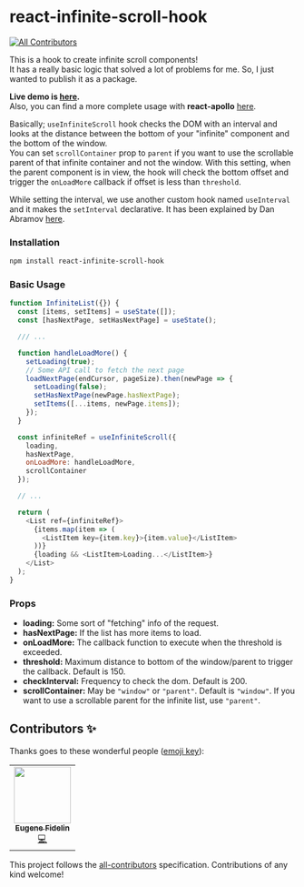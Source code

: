 # react-infinite-scroll-hook
<!-- ALL-CONTRIBUTORS-BADGE:START - Do not remove or modify this section -->
[![All Contributors](https://img.shields.io/badge/all_contributors-1-orange.svg?style=flat-square)](#contributors-)
<!-- ALL-CONTRIBUTORS-BADGE:END -->

This is a hook to create infinite scroll components!  
It has a really basic logic that solved a lot of problems for me. So, I just wanted to publish it as a package.

**Live demo is [here](https://onderonur.github.io/react-infinite-scroll-hook/).**  
Also, you can find a more complete usage with **react-apollo** [here](https://github.com/onderonur/movies-app-graphql).

Basically; `useInfiniteScroll` hook checks the DOM with an interval and looks at the distance between the bottom of your "infinite" component and the bottom of the window.  
You can set `scrollContainer` prop to `parent` if you want to use the scrollable parent of that infinite container and not the window. With this setting, when the parent component is in view, the hook will check the bottom offset and trigger the `onLoadMore` callback if offset is less than `threshold`.

While setting the interval, we use another custom hook named `useInterval` and it makes the `setInterval` declarative. It has been explained by Dan Abramov [here](https://overreacted.io/making-setinterval-declarative-with-react-hooks/).

### Installation

```sh
npm install react-infinite-scroll-hook
```

### Basic Usage

```javascript
function InfiniteList({}) {
  const [items, setItems] = useState([]);
  const [hasNextPage, setHasNextPage] = useState();

  /// ...

  function handleLoadMore() {
    setLoading(true);
    // Some API call to fetch the next page
    loadNextPage(endCursor, pageSize).then(newPage => {
      setLoading(false);
      setHasNextPage(newPage.hasNextPage);
      setItems([...items, newPage.items]);
    });
  }

  const infiniteRef = useInfiniteScroll({
    loading,
    hasNextPage,
    onLoadMore: handleLoadMore,
    scrollContainer
  });

  // ...

  return (
    <List ref={infiniteRef}>
      {items.map(item => (
        <ListItem key={item.key}>{item.value}</ListItem>
      ))}
      {loading && <ListItem>Loading...</ListItem>}
    </List>
  );
}
```

### Props

- **loading:** Some sort of "fetching" info of the request.
- **hasNextPage:** If the list has more items to load.
- **onLoadMore:** The callback function to execute when the threshold is exceeded.
- **threshold:** Maximum distance to bottom of the window/parent to trigger the callback. Default is 150.
- **checkInterval:** Frequency to check the dom. Default is 200.
- **scrollContainer:** May be `"window"` or `"parent"`. Default is `"window"`. If you want to use a scrollable parent for the infinite list, use `"parent"`.

[build-badge]: https://img.shields.io/travis/user/repo/master.png?style=flat-square
[build]: https://travis-ci.org/user/repo
[npm-badge]: https://img.shields.io/npm/v/npm-package.png?style=flat-square
[npm]: https://www.npmjs.org/package/npm-package
[coveralls-badge]: https://img.shields.io/coveralls/user/repo/master.png?style=flat-square
[coveralls]: https://coveralls.io/github/user/repo

## Contributors ✨

Thanks goes to these wonderful people ([emoji key](https://allcontributors.org/docs/en/emoji-key)):

<!-- ALL-CONTRIBUTORS-LIST:START - Do not remove or modify this section -->
<!-- prettier-ignore-start -->
<!-- markdownlint-disable -->
<table>
  <tr>
    <td align="center"><a href="https://nl.linkedin.com/in/eugef"><img src="https://avatars0.githubusercontent.com/u/895071?v=4?s=100" width="100px;" alt=""/><br /><sub><b>Eugene Fidelin</b></sub></a><br /><a href="https://github.com/onderonur/react-infinite-scroll-hook/commits?author=eugef" title="Code">💻</a></td>
  </tr>
</table>

<!-- markdownlint-enable -->
<!-- prettier-ignore-end -->
<!-- ALL-CONTRIBUTORS-LIST:END -->

This project follows the [all-contributors](https://github.com/all-contributors/all-contributors) specification. Contributions of any kind welcome!